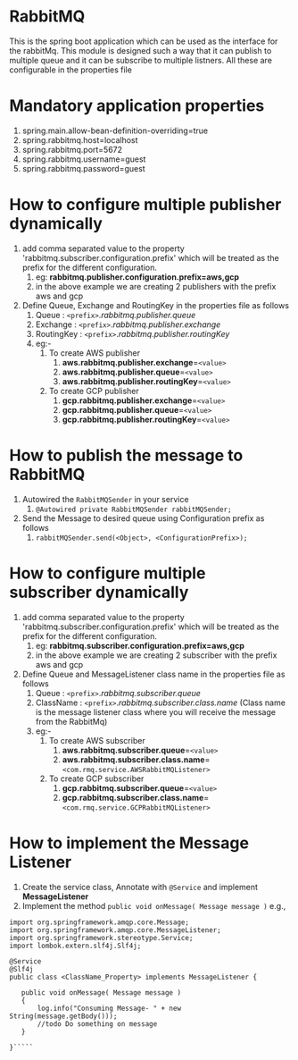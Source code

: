 # RabbitMQ
This is the spring boot application which can be used as the interface for the rabbitMq. This module is designed such a way that it can publish to multiple queue and it can be subscribe to multiple listners. All these are configurable in the properties file

# Mandatory application properties
1. spring.main.allow-bean-definition-overriding=true
2. spring.rabbitmq.host=localhost
3. spring.rabbitmq.port=5672
4. spring.rabbitmq.username=guest
5. spring.rabbitmq.password=guest

# How to configure multiple publisher dynamically
1. add comma separated value to the property 'rabbitmq.subscriber.configuration.prefix' which will be treated as the prefix for the different configuration.
    1. eg: **rabbitmq.publisher.configuration.prefix=aws,gcp**
    2. in the above example we are creating 2 publishers with the prefix aws and gcp
2. Define Queue, Exchange and RoutingKey in the properties file as follows
    1. Queue : `<prefix>`._rabbitmq.publisher.queue_
    2. Exchange : `<prefix>`._rabbitmq.publisher.exchange_
    3. RoutingKey : `<prefix>`._rabbitmq.publisher.routingKey_
    4. eg:-
        1. To create AWS publisher
           1. **aws.rabbitmq.publisher.exchange**=`<value>`
           2. **aws.rabbitmq.publisher.queue**=`<value>`
           3. **aws.rabbitmq.publisher.routingKey**=`<value>`
        2. To create GCP publisher
           1. **gcp.rabbitmq.publisher.exchange**=`<value>`
           2. **gcp.rabbitmq.publisher.queue**=`<value>`
           3. **gcp.rabbitmq.publisher.routingKey**=`<value>`

# How to publish the message to RabbitMQ
1. Autowired the `RabbitMQSender` in your service
   1. `@Autowired private RabbitMQSender rabbitMQSender;`
2. Send the Message to desired queue using Configuration prefix as follows
   1. `rabbitMQSender.send(<Object>, <ConfigurationPrefix>);`
   
# How to configure multiple subscriber dynamically
1. add comma separated value to the property 'rabbitmq.subscriber.configuration.prefix' which will be treated as the prefix for the different configuration.
    1. eg: **rabbitmq.subscriber.configuration.prefix=aws,gcp**
    2. in the above example we are creating 2 subscriber with the prefix aws and gcp
2. Define Queue and MessageListener class name in the properties file as follows
    1. Queue : `<prefix>`._rabbitmq.subscriber.queue_
    2. ClassName : `<prefix>`._rabbitmq.subscriber.class.name_ (Class name is the message listener class where you will receive the message from the RabbitMq)
    3. eg:-
        1. To create AWS subscriber
           1. **aws.rabbitmq.subscriber.queue**=`<value>`
           2. **aws.rabbitmq.subscriber.class.name**=`<com.rmq.service.AWSRabbitMQListener>`
       2. To create GCP subscriber
           1. **gcp.rabbitmq.subscriber.queue**=`<value>`
           2. **gcp.rabbitmq.subscriber.class.name**=`<com.rmq.service.GCPRabbitMQListener>`

# How to implement the Message Listener
1. Create the service class, Annotate with `@Service` and implement **MessageListener**
2. Implement the method `public void onMessage( Message message )`
    e.g.,
 ````  
import org.springframework.amqp.core.Message;
import org.springframework.amqp.core.MessageListener;
import org.springframework.stereotype.Service; 
import lombok.extern.slf4j.Slf4j;

@Service
@Slf4j
public class <ClassName_Property> implements MessageListener {

    public void onMessage( Message message )
    {
        log.info("Consuming Message- " + new String(message.getBody()));
        //todo Do something on message
    }

}`````